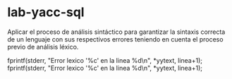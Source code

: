 # lab-yacc-sql
Aplicar el proceso de análisis sintáctico para garantizar la sintaxis correcta de un lenguaje con sus respectivos errores teniendo en cuenta el proceso previo de análisis léxico.

fprintf(stderr, "Error lexico '%c' en la linea %d\n", *yytext, linea+1);
fprintf(stderr, "Error lexico '%c' en la linea %d\n", *yytext, linea+1);
